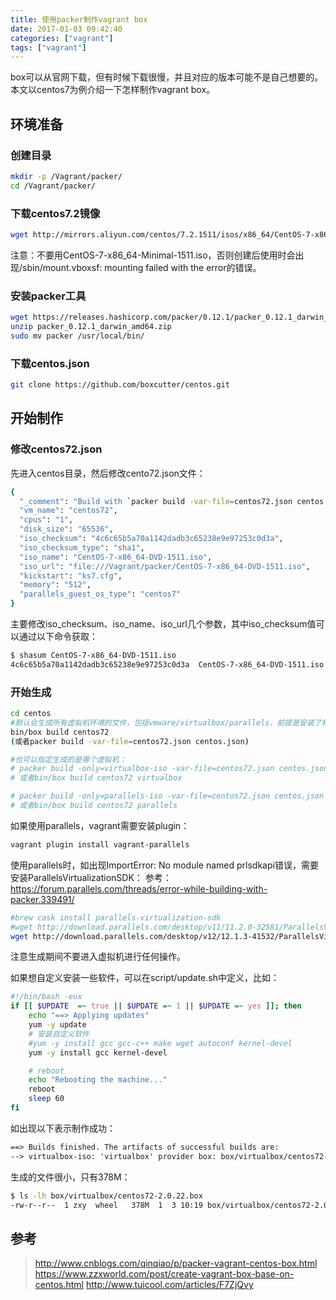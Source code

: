 ```yaml
---
title: 使用packer制作vagrant box
date: 2017-01-03 09:42:40
categories: ["vagrant"]
tags: ["vagrant"]
---
```

box可以从官网下载，但有时候下载很慢，并且对应的版本可能不是自己想要的。本文以centos7为例介绍一下怎样制作vagrant box。

<!-- more -->

## 环境准备

### 创建目录
```bash
mkdir -p /Vagrant/packer/
cd /Vagrant/packer/
```

### 下载centos7.2镜像
```bash
wget http://mirrors.aliyun.com/centos/7.2.1511/isos/x86_64/CentOS-7-x86_64-DVD-1511.iso
```
注意：不要用CentOS-7-x86_64-Minimal-1511.iso，否则创建后使用时会出现/sbin/mount.vboxsf: mounting failed with the error的错误。

### 安装packer工具
```bash
wget https://releases.hashicorp.com/packer/0.12.1/packer_0.12.1_darwin_amd64.zip
unzip packer_0.12.1_darwin_amd64.zip 
sudo mv packer /usr/local/bin/
```

### 下载centos.json
```bash
git clone https://github.com/boxcutter/centos.git
```

## 开始制作

### 修改centos72.json
先进入centos目录，然后修改cento72.json文件：
```bash
{
  "_comment": "Build with `packer build -var-file=centos72.json centos.json`",
  "vm_name": "centos72",
  "cpus": "1",
  "disk_size": "65536",
  "iso_checksum": "4c6c65b5a70a1142dadb3c65238e9e97253c0d3a",
  "iso_checksum_type": "sha1",
  "iso_name": "CentOS-7-x86_64-DVD-1511.iso",
  "iso_url": "file:///Vagrant/packer/CentOS-7-x86_64-DVD-1511.iso",
  "kickstart": "ks7.cfg",
  "memory": "512",
  "parallels_guest_os_type": "centos7"
}
```
主要修改iso_checksum、iso_name、iso_url几个参数，其中iso_checksum值可以通过以下命令获取：
```bash
$ shasum CentOS-7-x86_64-DVD-1511.iso 
4c6c65b5a70a1142dadb3c65238e9e97253c0d3a  CentOS-7-x86_64-DVD-1511.iso
```

### 开始生成
```bash
cd centos
#默认会生成所有虚拟机环境的文件，包括vmware/virtualbox/parallels，前提是安装了相应的虚拟机。
bin/box build centos72
(或者packer build -var-file=centos72.json centos.json)

#也可以指定生成的是哪个虚拟机：
# packer build -only=virtualbox-iso -var-file=centos72.json centos.json
# 或者bin/box build centos72 virtualbox

# packer build -only=parallels-iso -var-file=centos72.json centos.json
# 或者bin/box build centos72 parallels
```

如果使用parallels，vagrant需要安装plugin：
```bash
vagrant plugin install vagrant-parallels
```

使用parallels时，如出现ImportError: No module named prlsdkapi错误，需要安装ParallelsVirtualizationSDK：
参考：https://forum.parallels.com/threads/error-while-building-with-packer.339491/
```bash
#brew cask install parallels-virtualization-sdk
#wget http://download.parallels.com/desktop/v11/11.2.0-32581/ParallelsVirtualizationSDK-11.2.0-32581-mac.dmg
wget http://download.parallels.com/desktop/v12/12.1.3-41532/ParallelsVirtualizationSDK-12.1.3-41532-mac.dmg
```

注意生成期间不要进入虚拟机进行任何操作。

如果想自定义安装一些软件，可以在script/update.sh中定义，比如：
```bash
#!/bin/bash -eux
if [[ $UPDATE  =~ true || $UPDATE =~ 1 || $UPDATE =~ yes ]]; then
    echo "==> Applying updates" 
    yum -y update
    # 安装自定义软件
    #yum -y install gcc gcc-c++ make wget autoconf kernel-devel
    yum -y install gcc kernel-devel

    # reboot
    echo "Rebooting the machine..."
    reboot
    sleep 60
fi
```

如出现以下表示制作成功：
```html
==> Builds finished. The artifacts of successful builds are:
--> virtualbox-iso: 'virtualbox' provider box: box/virtualbox/centos72-2.0.22.box
```

生成的文件很小，只有378M：
```bash
$ ls -lh box/virtualbox/centos72-2.0.22.box
-rw-r--r--  1 zxy  wheel   378M  1  3 10:19 box/virtualbox/centos72-2.0.22.box
```

## 参考
> http://www.cnblogs.com/qinqiao/p/packer-vagrant-centos-box.html
> https://www.zzxworld.com/post/create-vagrant-box-base-on-centos.html
> http://www.tuicool.com/articles/F7ZjQvy


